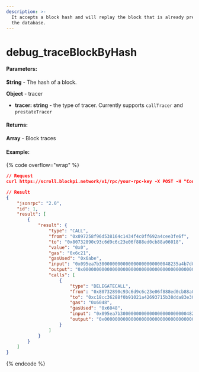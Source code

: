 ```yaml
---
description: >-
  It accepts a block hash and will replay the block that is already present in
  the database.
---
```


# debug\_traceBlockByHash

#### **Parameters:**

**String** - The hash of a block.

**Object** - tracer

* **tracer: string** - the type of tracer. Currently supports `callTracer` and `prestateTracer`

#### **Returns:**

**Array** - Block traces

#### Example:

{% code overflow="wrap" %}
```json
// Request
curl https://scroll.blockpi.network/v1/rpc/your-rpc-key -X POST -H "Content-Type: application/json" --data '{"method":"debug_traceBlockByHash","params":["0x3d3443a85596bfa9baa32ec9ee826ccc726a34574cffe43474f1fe6a368b5b3a", {"tracer": "callTracer"}],"id":1,"jsonrpc":"2.0"}'

// Result
{
    "jsonrpc": "2.0",
    "id": 1,
    "result": [
        {
            "result": {
                "type": "CALL",
                "from": "0x097258f96d538164c1434f4c0ff692a4cee3fe6f",
                "to": "0x80732890c93c6d9c6c23e06f888ed0cb88a06018",
                "value": "0x0",
                "gas": "0x6c21",
                "gasUsed": "0x6abe",
                "input": "0x095ea7b300000000000000000000000048235a4b7d02f5874dc82f7419cbeaeb0043ef2fffffffffffffffffffffffffffffffffffffffffffffffffffffffffffffffff",
                "output": "0x0000000000000000000000000000000000000000000000000000000000000001",
                "calls": [
                    {
                        "type": "DELEGATECALL",
                        "from": "0x80732890c93c6d9c6c23e06f888ed0cb88a06018",
                        "to": "0xc18cc36288f0b91021a42693715b38dda83e30f6",
                        "gas": "0x6048",
                        "gasUsed": "0x6048",
                        "input": "0x095ea7b300000000000000000000000048235a4b7d02f5874dc82f7419cbeaeb0043ef2fffffffffffffffffffffffffffffffffffffffffffffffffffffffffffffffff",
                        "output": "0x0000000000000000000000000000000000000000000000000000000000000001"
                    }
                ]
            }
        }
    ]
}
```
{% endcode %}
